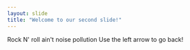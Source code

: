 ```yaml
---
layout: slide
title: "Welcome to our second slide!"
---
```

Rock N' roll ain't noise pollution
Use the left arrow to go back!

